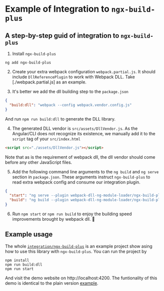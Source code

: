 # Example of Integration to `ngx-build-plus`

## A step-by-step guid of integration to `ngx-build-plus`

1. Install `ngx-build-plus`

```
ng add ngx-build-plus
```

2. Create your extra webpack configuration `webpack.partial.js`. It should include `DllReferencePlugin` to work with Webpack DLL. Take [./webpack.partial.js] as an example.

3. It's better we add the dll building step to the `package.json`

```json
{
  "build:dll": "webpack --config webpack.vendor.config.js"
}
```

And run `npm run build:dll` to generate the DLL library.

4. The generated DLL vendor is `src/assets/DllVendor.js`. As the Angular/CLI does not recognize its existence, we manually add it to the `script` tag of your `src/index.html`

```html
<script src="./assets/DllVendor.js"></script>
```

Note that as is the requirement of webpack dll, the dll vendor should come before any other JavaScript files.

5. Add the following command line arguments to the `ng build` and `ng serve` section in `package.json`. These arguments instruct `ngx-build-plus` to read extra webpack config and consume our integration plugin.

```json
{
  "start": "ng serve --plugin webpack-dll-ng-module-loader/ngx-build-plus --extraWebpackConfig ./webpack.partial.js",
  "build": "ng build --plugin webpack-dll-ng-module-loader/ngx-build-plus --extraWebpackConfig ./webpack.partial.js"
}
```

6. Run `npm start` or `npm run build` to enjoy the building speed improvements brought by webpack dll. 🍻

## Example usage

The whole [`integration/ngx-build-plus`](.) is an example project show asing how to use this library with `ngx-build-plus`.
You can run the project by

```
npm install
npm run build:dll
npm run start
```

And visit the demo website on http://localhost:4200. The funtionality of this demo is identical to the plain version [example](../example).

